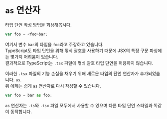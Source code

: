 # `as` 연산자

타입 단언 작성 방법을 회상해봅시다.

```ts
var foo = <foo>bar;
```

여기서 변수 `bar`의 타입을 `foo`라고 주장하고 있습니다.<br/>
TypeScript도 타입 단언을 위해 꺾쇠 괄호를 사용하기 때문에 JSX의 특정 구문 파싱에는 몇가지 어려움이 있습니다.<br/>
결과적으로 TypeScript는 `.tsx` 파일에 꺾쇠 괄호 타입 단언을 허용하지 않습니다.

이러한 `.tsx` 파일의 기능 손실을 채우기 위해 새로운 타입의 단언 연산자가 추가되었습니다. `as`.<br/>
위 에제는 쉽게 `as` 연산자로 다시 작성할 수 있습니다.

```ts
var foo = bar as foo;
```

`as` 연산자는 `.ts`와 `.tsx` 파일 모두에서 사용할 수 있으며 다른 타입 단언 스타일과 똑같이 동작합니다.